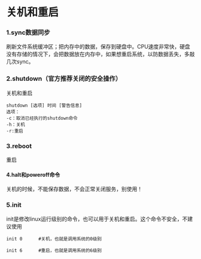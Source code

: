 # 关机和重启

### 1.sync数据同步

刷新文件系统缓冲区；把内存中的数据，保存到硬盘中。CPU速度非常快，硬盘没有存储的情况下，会把数据放在内存中，如果想重启系统，以防数据丢失，多敲几次sync。



### 2.shutdown（官方推荐关闭的安全操作）

关机和重启

```shell
shutdown [选项] 时间 [警告信息]
选项：
-c：取消已经执行的shutdown命令
-h：关机
-r:重启
```



### 3.reboot

重启



#### 4.halt和poweroff命令

关机的时候，不能保存数据，不会正常关闭服务，别使用！



### 5.init

init是修改linux运行级别的命令，也可以用于关机和重启。这个命令不安全，不建议使用

```shell
init 0		#关机，也就是调用系统的0级别

init 6 		#重启，也就是调用系统的6级别
```

